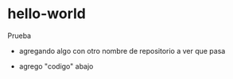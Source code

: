 # hello-world
Prueba

+ agregando algo con otro nombre de repositorio a ver que pasa


+ agrego "codigo" abajo
